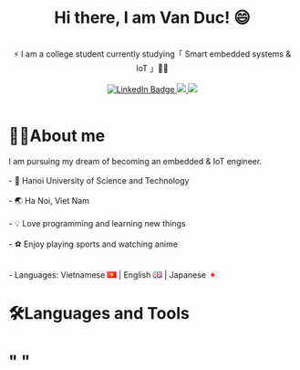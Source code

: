 <div align="center">
  <h1><b>Hi there, I am Van Duc! 😄</b></h1>
</div>
<div align="center">
  <br>⚡ I am a college student currently studying「 Smart embedded systems & IoT 」👨‍🏫
  <br> <br>
</div>
<div id="badges" align="center">
  <a href="https://www.linkedin.com/in/ngvnduc">
    <img src="https://img.shields.io/badge/LinkedIn-blue?style=for-the-badge&logo=linkedin&logoColor=white" alt="LinkedIn Badge"/>
  </a>
  <a href="https://www.facebook.com/vd.ngn.1">
    <img src="https://img.shields.io/badge/Facebook-1877F2?style=for-the-badge&logo=facebook&logoColor=white"/>
  </a>
  <a href="mailto:vanduc051103@gmail.com">
    <img src="https://img.shields.io/badge/Gmail-D14836?style=for-the-badge&logo=gmail&logoColor=white"/>
  </a>
</div>
<br>
<div>
  <h1>👨‍💻About me</h1>
</div>
I am pursuing my dream of becoming an embedded & IoT engineer. <br><br>
- 🏫 Hanoi University of Science and Technology <br><br>
- 🌏 Ha Noi, Viet Nam <br><br>
- 💡 Love programming and learning new things <br><br>
- ⚽ Enjoy playing sports and watching anime <br><br>
<p>
- Languages:
Vietnamese <img src="https://raw.githubusercontent.com/ngvnduck/ngvnduck/main/icon/vn.png"/>
 | English <img src="https://raw.githubusercontent.com/ngvnduck/ngvnduck/main/icon/gb.png"/>
 | Japanese <img src="https://raw.githubusercontent.com/ngvnduck/ngvnduck/main/icon/jp.png"/>
</p>
<div>
  <h1>🛠️Languages and Tools</h1>
</div>
<div>
  <h1>"   "</h1>
</div>
